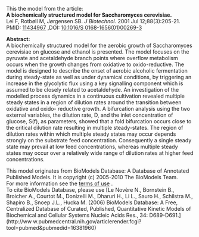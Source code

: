 

This the model from the article:  
**A biochemically structured model for Saccharomyces cerevisiae.**   
Lei F, Rotbøll M, Jørgensen SB. _J Biotechnol._ 2001 Jul 12;88(3):205-21.
PMID: [11434967](http://www.ncbi.nlm.nih.gov/pubmed/11434967) ,DOI: [10.1016/S
0168-1656(01)00269-3](http://dx.doi.org/10.1016/S0168-1656\(01\)00269-3)

**Abstract:**   
A biochemically structured model for the aerobic growth of Saccharomyces
cerevisiae on glucose and ethanol is presented. The model focuses on the
pyruvate and acetaldehyde branch points where overflow metabolism occurs when
the growth changes from oxidative to oxido-reductive. The model is designed to
describe the onset of aerobic alcoholic fermentation during steady-state as
well as under dynamical conditions, by triggering an increase in the
glycolytic flux using a key signalling component which is assumed to be
closely related to acetaldehyde. An investigation of the modelled process
dynamics in a continuous cultivation revealed multiple steady states in a
region of dilution rates around the transition between oxidative and oxido-
reductive growth. A bifurcation analysis using the two external variables, the
dilution rate, D, and the inlet concentration of glucose, S(f), as parameters,
showed that a fold bifurcation occurs close to the critical dilution rate
resulting in multiple steady-states. The region of dilution rates within which
multiple steady states may occur depends strongly on the substrate feed
concentration. Consequently a single steady state may prevail at low feed
concentrations, whereas multiple steady states may occur over a relatively
wide range of dilution rates at higher feed concentrations.

This model originates from BioModels Database: A Database of Annotated
Published Models. It is copyright (c) 2005-2010 The BioModels Team.  
For more information see the [terms of
use](http://www.ebi.ac.uk/biomodels/legal.html) .  
To cite BioModels Database, please use [Le Novère N., Bornstein B., Broicher
A., Courtot M., Donizelli M., Dharuri H., Li L., Sauro H., Schilstra M.,
Shapiro B., Snoep J.L., Hucka M. (2006) BioModels Database: A Free,
Centralized Database of Curated, Published, Quantitative Kinetic Models of
Biochemical and Cellular Systems Nucleic Acids Res., 34: D689-D691.](http://ww
w.pubmedcentral.nih.gov/articlerender.fcgi?tool=pubmed&pubmedid=16381960)

